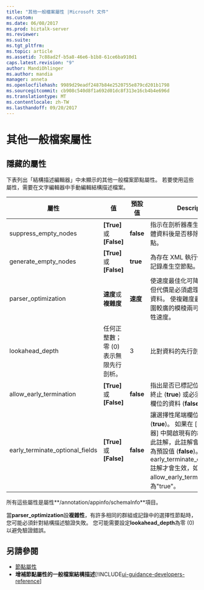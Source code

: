 ```yaml
---
title: "其他一般檔案屬性 |Microsoft 文件"
ms.custom: 
ms.date: 06/08/2017
ms.prod: biztalk-server
ms.reviewer: 
ms.suite: 
ms.tgt_pltfrm: 
ms.topic: article
ms.assetid: 7c88ad2f-b5a8-46e6-b1b8-61ce6ba910d1
caps.latest.revision: "9"
author: MandiOhlinger
ms.author: mandia
manager: anneta
ms.openlocfilehash: 9989d29eadf2487b84e2520755e879cd201b1798
ms.sourcegitcommit: cb908c540d8f1a692d01dc8f313e16cb4b4e696d
ms.translationtype: MT
ms.contentlocale: zh-TW
ms.lasthandoff: 09/20/2017
---
```

# <a name="additional-flat-file-properties"></a>其他一般檔案屬性

## <a name="hidden-properties"></a>隱藏的屬性
下表列出「結構描述編輯器」中未顯示的其他一般檔案節點屬性。 若要使用這些屬性，需要在文字編輯器中手動編輯結構描述檔案。  
  
|屬性|值|預設值|Description|  
|--------------|------------|-------------------|-----------------|  
|suppress_empty_nodes|**[True]** 或 **[False]**|**false**|指示在剖析器產生 XML 執行個體資料後是否移除空的 XML 節點。|  
|generate_empty_nodes|**[True]** 或 **[False]**|**true**|為存在 XML 執行個體資料中的記錄產生空節點。|  
|parser_optimization|**速度**或**複雜度**|**速度**|使速度最佳化可降低剖析時間，但代價是必須處理一些不明確的資料。 使複雜度最佳化可處理範圍較廣的模稜兩可狀況，但會犧牲速度。|  
|lookahead_depth|任何正整數；零 (0) 表示無限先行剖析。|3|比對資料的先行剖析深度。|  
|allow_early_termination|**[True]** 或 **[False]**|**false**|指出是否已標記位置記錄可提早終止 (**true**) 或必須包含所有記錄欄位的資料 (**false**)。|  
|early_terminate_optional_fields|**[True]** 或 **[False]**|**false**|讓選擇性尾端欄位提早終止 (**true**)。 如果在 [BizTalk 編輯器] 中開啟現有的結構描述沒有此註解，此註解會加入到它設定為預設值 (**false**)。 **注意：** early_terminate_optional_fields 註解才會生效，如果在 allow_early_termination 設定為"true"。|  
  
 所有這些屬性是屬性**/annotation/appinfo/schemaInfo**項目。  
  
 當**parser_optimization**設**複雜性**，有許多相同的群組或記錄中的選擇性節點時，您可能必須針對結構描述驗證失敗。 您可能需要設定**lookahead_depth**為零 (0) 以避免驗證錯誤。  
  
## <a name="see-also"></a>另請參閱  
-  [節點屬性](../core/node-properties.md)   
-  **增補節點屬性的一般檔案結構描述**[!INCLUDE[ui-guidance-developers-reference](../includes/ui-guidance-developers-reference.md)]